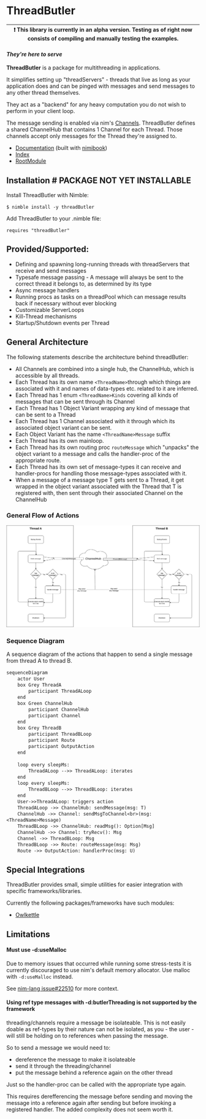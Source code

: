 # ThreadButler

| :exclamation:  This library is currently in an alpha version. Testing as of right now consists of compiling and manually testing the examples.   |
|-----------------------------------------|

#### _They're here to serve_
**ThreadButler** is a package for multithreading in applications. 

It simplifies setting up "threadServers" - threads that live as long as your application does and can be pinged with messages and send messages to any other thread themselves. 

They act as a "backend" for any heavy computation you do not wish to perform in your client loop. 

The message sending is enabled via nim's [Channels](https://nim-by-example.github.io/channels/). ThreadButler defines a shared ChannelHub that contains 1 Channel for each Thread. Those channels accept only messages for the Thread they're assigned to.

- [Documentation](https://philippmdoerner.github.io/ThreadButler/bookCompiled/index.html) (built with [nimibook](https://github.com/pietroppeter/nimibook))
- [Index](https://philippmdoerner.github.io/ThreadButler/htmldocs/theindex.html)
- [RootModule](https://philippmdoerner.github.io/ThreadButler/htmldocs/threadButler.html)

## Installation # PACKAGE NOT YET INSTALLABLE #

Install ThreadButler with Nimble:

    $ nimble install -y threadButler

Add ThreadButler to your .nimble file:

    requires "threadButler"

## Provided/Supported:
- Defining and spawning long-running threads with threadServers that receive and send messages 
- Typesafe message passing - A message will always be sent to the correct thread it belongs to, as determined by its type
- Async message handlers
- Running procs as tasks on a threadPool which can message results back if necessary without ever blocking
- Customizable ServerLoops
- Kill-Thread mechanisms
- Startup/Shutdown events per Thread

## General Architecture

The following statements describe the architecture behind threadButler:
- All Channels are combined into a single hub, the ChannelHub, which is accessible by all threads.
- Each Thread has its own name `<ThreadName>`through which things are associated with it and names of data-types etc. related to it are inferred.
- Each Thread has 1 enum `<ThreadName>Kinds` covering all kinds of messages that can be sent through its Channel
- Each Thread has 1 Object Variant wrapping any kind of message that can be sent to a Thread
- Each Thread has 1 Channel associated with it through which its associated object variant can be sent.
- Each Object Variant has the name `<ThreadName>Message` suffix
- Each Thread has its own mainloop.
- Each Thread has its own routing proc `routeMessage` which "unpacks" the object variant to a message and calls the handler-proc of the appropriate route.
- Each Thread has its own set of message-types it can receive and handler-procs for handling those message-types associated with it.
- When a message of a message type T gets sent to a Thread, it get wrapped in the object variant associated with the Thread that T is registered with, then sent through their associated Channel on the ChannelHub

### General Flow of Actions

<img src="./assets/app_architecture.png">

### Sequence Diagram
A sequence diagram of the actions that happen to send a single message from thread A to thread B.
```mermaid
sequenceDiagram
    actor User
    box Grey ThreadA
        participant ThreadALoop
    end
    box Green ChannelHub
        participant ChannelHub
        participant Channel
    end
    box Grey ThreadB
        participant ThreadBLoop
        participant Route
        participant OutputAction
    end

    loop every sleepMs:
        ThreadALoop -->> ThreadALoop: iterates
    end
    loop every sleepMs:
        ThreadBLoop -->> ThreadBLoop: iterates
    end
    User->>ThreadALoop: triggers action
    ThreadALoop ->> ChannelHub: sendMessage(msg: T)
    ChannelHub ->> Channel: sendMsgToChannel<br>(msg: <ThreadName>Message)
    ThreadBLoop ->> ChannelHub: readMsg(): Option[Msg]
    ChannelHub ->> Channel: tryRecv(): Msg
    Channel ->> ThreadBLoop: Msg
    ThreadBLoop ->> Route: routeMessage(msg: Msg)
    Route ->> OutputAction: handlerProc(msg: U)
```

## Special Integrations
ThreadButler provides small, simple utilities for easier integration with specific frameworks/libraries.

Currently the following packages/frameworks have such modules: 

- [Owlkettle](https://philippmdoerner.github.io/ThreadButler/htmldocs/threadButler/integrations/owlButler.html)

## Limitations
#### Must use -d:useMalloc
Due to memory issues that occurred while running some stress-tests it is currently discouraged to use nim's default memory allocator. Use malloc with `-d:useMalloc` instead.

See [nim-lang issue#22510](https://github.com/nim-lang/Nim/issues/22510) for more context.

#### Using ref type messages with -d:butlerThreading is not supported by the framework
threading/channels require a message be isolateable.
This is not easily doable as ref-types by their nature can not be isolated, as you - the user - will still be holding on to references when passing the message.

So to send a message we would need to:
- dereference the message to make it isolateable
- send it through the threading/channel
- put the message behind a reference again on the other thread

Just so the handler-proc can be called with the appropriate type again.

This requires derefferencing the message before sending and moving the message into a reference again after sending but before invoking a registered handler. The added complexity does not seem worth it.